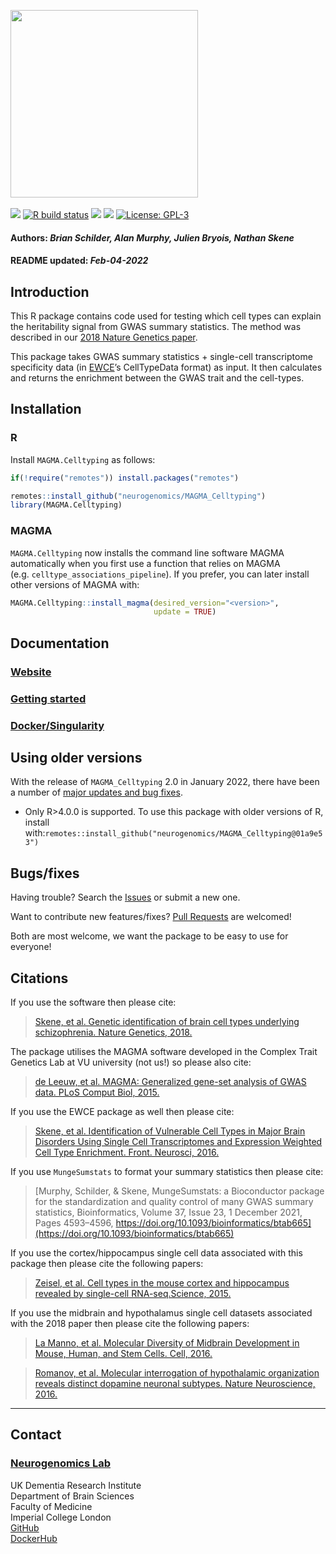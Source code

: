 <img src='https://github.com/neurogenomics/MAGMA_Celltyping/raw/master/inst/hex/hex.png' height='300'><br><br>
[![](https://img.shields.io/badge/devel%20version-2.0.1-black.svg)](https://github.com/neurogenomics/MAGMA_Celltyping)
[![R build
status](https://github.com/neurogenomics/MAGMA_Celltyping/workflows/R-CMD-check-bioc/badge.svg)](https://github.com/neurogenomics/MAGMA_Celltyping/actions)
[![](https://img.shields.io/github/last-commit/neurogenomics/MAGMA_Celltyping.svg)](https://github.com/neurogenomics/MAGMA_Celltyping/commits/master)
[![](https://codecov.io/gh/neurogenomics/MAGMA_Celltyping/branch/master/graph/badge.svg)](https://codecov.io/gh/neurogenomics/MAGMA_Celltyping)
[![License:
GPL-3](https://img.shields.io/badge/license-GPL--3-blue.svg)](https://cran.r-project.org/web/licenses/GPL-3)
<h4>
Authors: <i>Brian Schilder, Alan Murphy, Julien Bryois, Nathan Skene</i>
</h4>
<h4>
README updated: <i>Feb-04-2022</i>
</h4>

## Introduction

This R package contains code used for testing which cell types can
explain the heritability signal from GWAS summary statistics. The method
was described in our [2018 Nature Genetics
paper](https://www.nature.com/articles/s41588-018-0129-5).

This package takes GWAS summary statistics + single-cell transcriptome
specificity data (in [EWCE](https://github.com/NathanSkene/EWCE)’s
CellTypeData format) as input. It then calculates and returns the
enrichment between the GWAS trait and the cell-types.

## Installation

### R

Install `MAGMA.Celltyping` as follows:

``` r
if(!require("remotes")) install.packages("remotes")

remotes::install_github("neurogenomics/MAGMA_Celltyping")
library(MAGMA.Celltyping)
```

### MAGMA

`MAGMA.Celltyping` now installs the command line software MAGMA
automatically when you first use a function that relies on MAGMA
(e.g. `celltype_associations_pipeline`). If you prefer, you can later
install other versions of MAGMA with:

``` r
MAGMA.Celltyping::install_magma(desired_version="<version>",
                                update = TRUE)
```

## Documentation

### [Website](https://neurogenomics.github.io/MAGMA_Celltyping)

### [Getting started](https://neurogenomics.github.io/MAGMA_Celltyping/articles/MAGMA_Celltyping)

### [Docker/Singularity](https://neurogenomics.github.io/MAGMA_Celltyping/articles/docker)

## Using older versions

With the release of `MAGMA_Celltyping` 2.0 in January 2022, there have
been a number of [major updates and bug
fixes](https://github.com/neurogenomics/MAGMA_Celltyping/pull/93).

-   Only R&gt;4.0.0 is supported. To use this package with older
    versions of R, install
    with:`remotes::install_github("neurogenomics/MAGMA_Celltyping@01a9e53")`

## Bugs/fixes

Having trouble? Search the
[Issues](https://neurogenomics.github.io/MAGMA_Celltyping/issues) or
submit a new one.

Want to contribute new features/fixes? [Pull
Requests](https://neurogenomics.github.io/MAGMA_Celltyping/pulls) are
welcomed!

Both are most welcome, we want the package to be easy to use for
everyone!

## Citations

If you use the software then please cite:

> [Skene, et al. Genetic identification of brain cell types underlying
> schizophrenia. Nature Genetics,
> 2018.](https://www.nature.com/articles/s41588-018-0129-5)

The package utilises the MAGMA software developed in the Complex Trait
Genetics Lab at VU university (not us!) so please also cite:

> [de Leeuw, et al. MAGMA: Generalized gene-set analysis of GWAS data.
> PLoS Comput Biol,
> 2015.](https://journals.plos.org/ploscompbiol/article?id=10.1371%2Fjournal.pcbi.1004219)

If you use the EWCE package as well then please cite:

> [Skene, et al. Identification of Vulnerable Cell Types in Major Brain
> Disorders Using Single Cell Transcriptomes and Expression Weighted
> Cell Type Enrichment. Front. Neurosci,
> 2016.](https://www.frontiersin.org/articles/10.3389/fnins.2016.00016/full)

If you use `MungeSumstats` to format your summary statistics then please
cite:

> [Murphy, Schilder, & Skene, MungeSumstats: a Bioconductor package for
> the standardization and quality control of many GWAS summary
> statistics, Bioinformatics, Volume 37, Issue 23, 1 December 2021,
> Pages 4593–4596,
> https://doi.org/10.1093/bioinformatics/btab665](https://doi.org/10.1093/bioinformatics/btab665)

If you use the cortex/hippocampus single cell data associated with this
package then please cite the following papers:

> [Zeisel, et al. Cell types in the mouse cortex and hippocampus
> revealed by single-cell RNA-seq.Science,
> 2015.](http://www.sciencemag.org/content/early/2015/02/18/science.aaa1934.abstract)

If you use the midbrain and hypothalamus single cell datasets associated
with the 2018 paper then please cite the following papers:

> [La Manno, et al. Molecular Diversity of Midbrain Development in
> Mouse, Human, and Stem Cells. Cell,
> 2016.](http://www.cell.com/cell/fulltext/S0092-8674(16)31309-5)

> [Romanov, et al. Molecular interrogation of hypothalamic organization
> reveals distinct dopamine neuronal subtypes. Nature Neuroscience,
> 2016.](http://www.nature.com/neuro/journal/vaop/ncurrent/full/nn.4462.html)

<hr>

## Contact

### [Neurogenomics Lab](https://www.neurogenomics.co.uk/)

UK Dementia Research Institute  
Department of Brain Sciences  
Faculty of Medicine  
Imperial College London  
[GitHub](https://github.com/neurogenomics)  
[DockerHub](https://hub.docker.com/orgs/neurogenomicslab)

<br>
